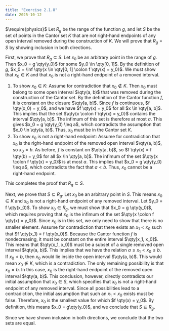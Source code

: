 ```yaml
---
title: "Exercise 2.1.8"
date: 2025-10-12
---
```

$\require{physics}$
Let $R_g$ be the range of the function $g$, and let $S$ be the set of points in the Cantor set $K$ that are not right-hand endpoints of any open interval removed during the construction of $K$. 
We will prove that $R_g = S$ by showing inclusion in both directions. 

First, we prove that $R_g \subseteq S$. 
Let $x_0$ be an arbitrary point in the range of $g$. 
Then $x_0 = g \qty(y_0)$ for some $y_0 \in \qty[0, 1]$. 
By the definition of $g$, $x_0 = \inf \qty{x \in \qty[0, 1] \colon f \qty(x) = y_0}$. 
We must show that $x_0 \in K$ and that $x_0$ is not a right-hand endpoint of a removed interval. 

1. To show $x_0 \in K$: Assume for contradiction that $x_0 \notin K$.
    Then $x_0$ must belong to some open interval $\qty(a, b)$ that was removed during the construction of the Cantor set.
    By the definition of the Cantor function $f$, it is constant on the closure $\qty[a, b]$.
    Since $f$ is continuous, $f \qty(x_0) = y_0$, and we have $f \qty(x) = y_0$ for all $x \in \qty[a, b]$.
    This implies that the set $\qty{x \colon f \qty(x) = y_0}$ contains the interval $\qty[a, b]$.
    The infimum of this set is therefore at most $a$.
    This gives $x_0 = g \qty(y_0) \leq a$, which contradicts the assumption that $x_0 \in \qty(a, b)$.
    Thus, $x_0$ must be in the Cantor set $K$.
2. To show $x_0$ is not a right-hand endpoint: Assume for contradiction that $x_0$ is the right-hand endpoint of the removed open interval $\qty(a, b)$, so $x_0 = b$.
    As before, $f$ is constant on $\qty[a, b]$, so $f \qty(x) = f \qty(b) = y_0$ for all $x \in \qty[a, b]$.
    The infimum of the set $\qty{x \colon f \qty(x) = y_0}$ is at most $a$.
    This implies that $x_0 = g \qty(y_0) \leq a$, which contradicts the fact that $a < b$.
    Thus, $x_0$ cannot be a right-hand endpoint.

This completes the proof that $R_g \subseteq S$. 

Next, we prove that $S \subseteq R_g$. 
Let $x_0$ be an arbitrary point in $S$. 
This means $x_0 \in K$ and $x_0$ is not a right-hand endpoint of any removed interval. 
Let $y_0 = f \qty(x_0)$. 
To show $x_0 \in R_g$, we must show that $x_0 = g \qty(y_0)$, which requires proving that $x_0$ is the infimum of the set $\qty{x \colon f \qty(x) = y_0}$. 
Since $x_0$ is in this set, we only need to show that there is no smaller element. 
Assume for contradiction that there exists an $x_1 < x_0$ such that $f \qty(x_1) = f \qty(x_0)$. 
Because the Cantor function $f$ is nondecreasing, it must be constant on the entire interval $\qty[x_1, x_0]$. 
This means that $\qty(x_1, x_0)$ must be a subset of a single removed open interval $\qty(a, b)$. 
This implies that we have the relation $a \leq x_1 < x_0 \leq b$. 
If $x_0 < b$, then $x_0$ would lie inside the open interval $\qty(a, b)$. 
This would mean $x_0 \notin K$, which is a contradiction. 
The only remaining possibility is that $x_0 = b$. 
In this case, $x_0$ is the right-hand endpoint of the removed open interval $\qty(a, b)$. 
This conclusion, however, directly contradicts our initial assumption that $x_0 \in S$, which specifies that $x_0$ is not a right-hand endpoint of any removed interval. 
Since all possibilities lead to a contradiction, the initial assumption that such an $x_1 < x_0$ exists must be false. 
Therefore, $x_0$ is the smallest value for which $f \qty(x) = y_0$. 
By definition, this means $x_0 = g\qty(y_0)$, and we conclude that $S \subseteq R_g$. 

Since we have shown inclusion in both directions, we conclude that the two sets are equal. 
